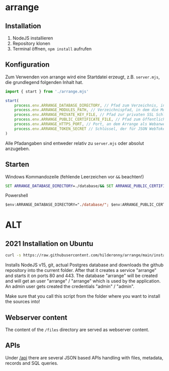 # arrange


## Installation

1. NodeJS installieren
2. Repository klonen
3. Terminal öffnen, `npm install` aufrufen


## Konfiguration

Zum Verwenden von arrange wird eine Startdatei erzeugt, z.B. `server.mjs`, die grundlegend folgenden Inhalt hat.

```js
import { start } from './arrange.mjs'

start(
    process.env.ARRANGE_DATABASE_DIRECTORY, // Pfad zum Verzeichnis, in dem alle Datenbandateien liegen. Z.B. "./database/"
    process.env.ARRANGE_MODULES_PATH, // Verzeichnispfad, in dem die Module zu finden sind. Z.B. "./modules/"
    process.env.ARRANGE_PRIVATE_KEY_FILE, // Pfad zur privaten SSL Schlüsseldatei. Z.B. "./priv.key"
    process.env.ARRANGE_PUBLIC_CERTIFICATE_FILE, // Pfad zum öffentlichen SSL Zertifikat. Z.B. "./pub.cert"
    process.env.ARRANGE_HTTPS_PORT, // Port, an dem Arrange als Webanwendung lauschen soll. Z.B. "443"
    process.env.ARRANGE_TOKEN_SECRET // Schlüssel, der für JSON WebTokens verwendet wird. Z.B. "irgendwas"
)
```

Alle Pfadangaben sind entweder relativ zu `server.mjs` oder absolut anzugeben.

## Starten

Windows Kommandozeile (fehlende Leerzeichen vor `&&` beachten!)

```cmd
SET ARRANGE_DATABASE_DIRECTORY=./database/&& SET ARRANGE_PUBLIC_CERTIFICATE_FILE=./pub.cert&& SET ARRANGE_PRIVATE_KEY_FILE=./priv.key&& SET ARRANGE_HTTPS_PORT=443&& SET ARRANGE_MODULES_PATH=./modules/&& SET ARRANGE_TOKEN_SECRET=hubbelebubbele&& node server.mjs
```

Powershell

```ps
$env:ARRANGE_DATABASE_DIRECTORY="./database/"; $env:ARRANGE_PUBLIC_CERTIFICATE_FILE="./pub.cert"; $env:ARRANGE_PRIVATE_KEY_FILE="./priv.key"; $env:ARRANGE_HTTPS_PORT="443"; $env:ARRANGE_MODULES_PATH="./modules/"; $env:ARRANGE_TOKEN_SECRET="hubbelebubbele"; node server.mjs
```







# ALT

## 2021 Installation on Ubuntu

```sh
curl -s https://raw.githubusercontent.com/hilderonny/arrange/main/install.sh | sh
```

Installs NodeJS v15, git, actual Postgres database and downloads the github repository into the current folder.
After that it creates a service "arrange" and starts it on ports 80 and 443.
The database "arrange" will be created and will get an user "arrange" / "arrange" which is used by the application.
An admin user gets created the credentials "admin" / "admin".

Make sure that you call this script from the folder where you want to install the sources into!

## Webserver content

The content of the `/files` directory are served as webserver content.

## APIs

Under [/api](./api/README.md) there are several JSON based APIs handling with files, metadata, records and SQL queries.
